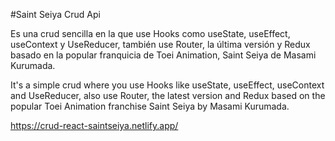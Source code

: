 #Saint Seiya Crud Api

Es una crud sencilla en la que use Hooks como useState, useEffect, useContext y UseReducer, también use Router, la última versión y Redux basado en la popular franquicia de Toei Animation, Saint Seiya de Masami Kurumada.

It's a simple crud where you use Hooks like useState, useEffect, useContext and UseReducer, also use Router, the latest version and Redux based on the popular Toei Animation franchise Saint Seiya by Masami Kurumada.

https://crud-react-saintseiya.netlify.app/
